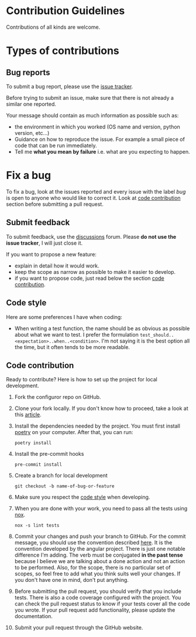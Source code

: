 # Contribution Guidelines

Contributions of all kinds are welcome.

# Types of contributions

## Bug reports

To submit a bug report, please use the [issue tracker](https://github.com/lewoudar/configuror/issues).

Before trying to submit an issue, make sure that there is not already a similar one reported.

Your message should contain as much information as possible such as:

- the environment in which you worked (OS name and version, python version, etc...)
- Guidance on how to reproduce the issue. For example a small piece of code that can be run immediately.
- Tell me **what you mean by failure** i.e. what are you expecting to happen.

# Fix a bug

To fix a bug, look at the issues reported and every issue with the label *bug* is open to anyone who would like to
correct it. Look at [code contribution](#code-contribution) section before submitting a pull request.

## Submit feedback

To submit feedback, use the [discussions](https://github.com/lewoudar/configuror/discussions) forum. Please **do not use
the issue tracker**, I will just close it.

If you want to propose a new feature:

- explain in detail how it would work.
- keep the scope as narrow as possible to make it easier to develop.
- if you want to propose code, just read below the section [code contribution](#code-contribution).

## Code style

Here are some preferences I have when coding:

- When writing a test function, the name should be as obvious as possible about what we want to test. I prefer the
  formulation `test_should..<expectation>..when..<condition>`. I'm not saying it is the best option all the time, but it
  often tends to be more readable.

## Code contribution

Ready to contribute? Here is how to set up the project for local development.

1. Fork the configuror repo on GitHub.

2. Clone your fork locally. If you don't know how to proceed, take a look at
   this [article](https://help.github.com/en/articles/fork-a-repo).

3. Install the dependencies needed by the project. You must first install [poetry](https://python-poetry.org/docs/) on
   your computer. After that, you can run:
    ```shell
    poetry install
    ```

4. Install the pre-commit hooks
   ```shell
   pre-commit install
   ```

5. Create a branch for local development
    ```shell
    git checkout -b name-of-bug-or-feature
    ```

6. Make sure you respect the [code style](#code-style) when developing.

7. When you are done with your work, you need to pass all the tests using [nox](https://nox.thea.codes/en/stable/).
    ```shell
    nox -s lint tests
    ```

8. Commit your changes and push your branch to GitHub. For the commit message, you should use the convention described
   [here](https://medium.com/@menuka/writing-meaningful-git-commit-messages-a62756b65c81). It is the convention
   developed by the angular project. There is just one notable difference I'm adding. The verb must be conjugated **in
   the past tense** because I believe we are talking about a done action and not an action to be performed. Also, for
   the scope, there is no particular set of scopes, so feel free to add what you think suits well your changes. If you
   don't have one in mind, don't put anything.

9. Before submitting the pull request, you should verify that you include tests. There is also a code coverage
   configured with the project. You can check the pull request status to know if your tests cover all the code you
   wrote. If your pull request add functionality, please update the documentation.

10. Submit your pull request through the GitHub website.
